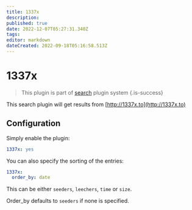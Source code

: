 ```yaml
---
title: 1337x
description: 
published: true
date: 2022-12-07T05:27:31.340Z
tags: 
editor: markdown
dateCreated: 2022-09-18T05:16:58.513Z
---
```


# 1337x
> This plugin is part of [search](/Plugins/Searches) plugin system
{.is-success}

This search plugin will get results from [http://1337x.to](http://1337x.to)

## Configuration
Simply enable the plugin:

```yaml
1337x: yes
```

You can also specify the sorting of the entries:

```yaml
1337x:
  order_by: date
```
This can be either `seeders`, `leechers`, `time` or `size`.

Order_by defaults to `seeders` if none is specified.